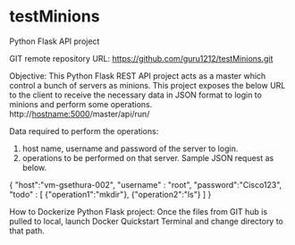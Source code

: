 # testMinions
Python Flask API project

GIT remote repository URL:
https://github.com/guru1212/testMinions.git

Objective: This Python Flask REST API project acts as a master which control a bunch of servers as minions.
This project exposes the below URL to the client to receive the necessary data in JSON format to login to minions and perform some operations.
http://<hostname:5000>/master/api/run/

Data required to perform the operations:
1) host name, username and password of the server to login.
2) operations to be performed on that server.
Sample JSON request as below.


{
	"host":"vm-gsethura-002",
	"username" : "root",
	"password":"Cisco123",
	"todo" : [
		{"operation1":"mkdir"},
		{"operation2":"ls"}
	]
}

How to Dockerize Python Flask project:
Once the files from GIT hub is pulled to local, launch Docker Quickstart Terminal and change directory to that path.



